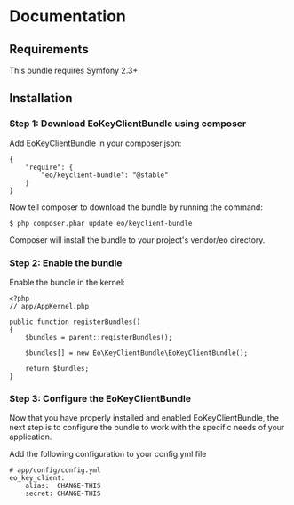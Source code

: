 # Documentation

## Requirements

This bundle requires Symfony 2.3+

## Installation

### Step 1: Download EoKeyClientBundle using composer

Add EoKeyClientBundle in your composer.json:

```
{
    "require": {
        "eo/keyclient-bundle": "@stable"
    }
}
```

Now tell composer to download the bundle by running the command:
```
$ php composer.phar update eo/keyclient-bundle
```
Composer will install the bundle to your project's vendor/eo directory.

### Step 2: Enable the bundle

Enable the bundle in the kernel:

```
<?php
// app/AppKernel.php

public function registerBundles()
{
    $bundles = parent::registerBundles();

    $bundles[] = new Eo\KeyClientBundle\EoKeyClientBundle();

    return $bundles;
}
```

### Step 3: Configure the EoKeyClientBundle

Now that you have properly installed and enabled EoKeyClientBundle, the next step is to configure the bundle to work with the specific needs of your application.

Add the following configuration to your config.yml file
```
# app/config/config.yml
eo_key_client:
    alias:  CHANGE-THIS
    secret: CHANGE-THIS
```